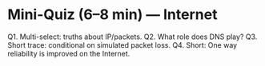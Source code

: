 # Mini-Quiz (6–8 min) — Internet

Q1. Multi-select: truths about IP/packets.
Q2. What role does DNS play?
Q3. Short trace: conditional on simulated packet loss.
Q4. Short: One way reliability is improved on the Internet.
